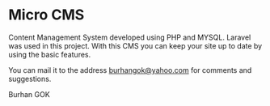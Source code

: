 # Micro CMS  


Content Management System developed using PHP and MYSQL. Laravel was used in this project. With this CMS you can keep your site up to date by using the basic features.

You can mail it to the address burhangok@yahoo.com for comments and suggestions.

Burhan GOK
